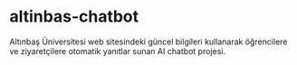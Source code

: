 # altinbas-chatbot
Altınbaş Üniversitesi web sitesindeki güncel bilgileri kullanarak öğrencilere ve ziyaretçilere otomatik yanıtlar sunan AI chatbot projesi.
